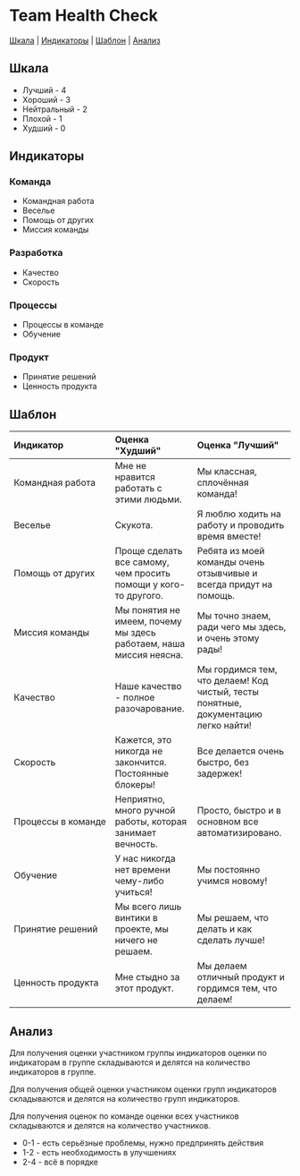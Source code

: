 # Team Health Check

[Шкала](#шкала) | [Индикаторы](#индикаторы) | [Шаблон](#шаблон) | [Анализ](#анализ)

## Шкала

- Лучший - 4 
- Хороший - 3 
- Нейтральный - 2 
- Плохой - 1 
- Худший - 0

## Индикаторы

### Команда
- Командная работа
- Веселье 
- Помощь от других 
- Миссия команды

### Разработка
- Качество 
- Скорость

### Процессы
- Процессы в команде
- Обучение

### Продукт
- Принятие решений
- Ценность продукта

## Шаблон

| Индикатор          | Оценка "Худший"                                                    | Оценка "Лучший"                                                                    |
|:-------------------|:-------------------------------------------------------------------|:-----------------------------------------------------------------------------------|
| Командная работа   | Мне не нравится работать с этими людьми.                           | Мы классная, сплочённая команда!                                                   |
| Веселье            | Скукота.                                                           | Я люблю ходить на работу и проводить время вместе!                                 |
| Помощь от других   | Проще сделать все самому, чем просить помощи у кого-то другого.    | Ребята из моей команды очень отзывчивые и всегда придут на помощь.                 |
| Миссия команды     | Мы понятия не имеем, почему мы здесь работаем, наша миссия неясна. | Мы точно знаем, ради чего мы здесь, и очень этому рады!                            |
| Качество           | Наше качество - полное разочарование.                              | Мы гордимся тем, что делаем! Код чистый, тесты понятные, документацию легко найти! |
| Скорость           | Кажется, это никогда не закончится. Постоянные блокеры!            | Все делается очень быстро, без задержек!                                           |
| Процессы в команде | Неприятно, много ручной работы, которая занимает вечность.         | Просто, быстро и в основном все автоматизировано.                                  |
| Обучение           | У нас никогда нет времени чему-либо учиться!                       | Мы постоянно учимся новому!                                                        |
| Принятие решений   | Мы всего лишь винтики в проекте, мы ничего не решаем.              | Мы решаем, что делать и как сделать лучше!                                         |
| Ценность продукта  | Мне стыдно за этот продукт.                                        | Мы делаем отличный продукт и гордимся тем, что делаем!                             |

## Анализ

Для получения оценки участником группы индикаторов оценки по индикаторам в группе складываются и делятся на количество индикаторов в группе.

Для получения общей оценки участником оценки групп индикаторов складываются и делятся на количество групп индикаторов.

Для получения оценок по команде оценки всех участников складываются и делятся на количество участников.

- 0-1 - есть серьёзные проблемы, нужно предпринять действия
- 1-2 - есть необходимость в улучшениях
- 2-4 - всё в порядке
